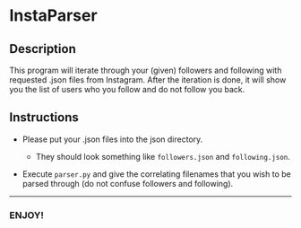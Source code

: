 # InstaParser

## Description

This program will iterate through your (given) followers and following with requested .json files from Instagram. After the iteration is done, it will show you the list of users who you follow and do not follow you back.

## Instructions

- Please put your .json files into the json directory. 
    - They should look something like `followers.json` and `following.json`. 

- Execute `parser.py` and give the correlating filenames that you wish to be parsed through (do not confuse followers and following).

---

### ENJOY!
